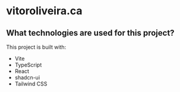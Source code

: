 # vitoroliveira.ca

## What technologies are used for this project?

This project is built with:

- Vite
- TypeScript
- React
- shadcn-ui
- Tailwind CSS
